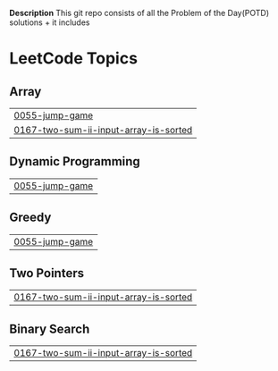**Description**
This git repo consists of all the Problem of the Day(POTD) solutions + it includes
<!---LeetCode Topics Start-->
# LeetCode Topics
## Array
|  |
| ------- |
| [0055-jump-game](https://github.com/hey-shashikant/Leetcode/tree/master/0055-jump-game) |
| [0167-two-sum-ii-input-array-is-sorted](https://github.com/hey-shashikant/Leetcode/tree/master/0167-two-sum-ii-input-array-is-sorted) |
## Dynamic Programming
|  |
| ------- |
| [0055-jump-game](https://github.com/hey-shashikant/Leetcode/tree/master/0055-jump-game) |
## Greedy
|  |
| ------- |
| [0055-jump-game](https://github.com/hey-shashikant/Leetcode/tree/master/0055-jump-game) |
## Two Pointers
|  |
| ------- |
| [0167-two-sum-ii-input-array-is-sorted](https://github.com/hey-shashikant/Leetcode/tree/master/0167-two-sum-ii-input-array-is-sorted) |
## Binary Search
|  |
| ------- |
| [0167-two-sum-ii-input-array-is-sorted](https://github.com/hey-shashikant/Leetcode/tree/master/0167-two-sum-ii-input-array-is-sorted) |
<!---LeetCode Topics End-->